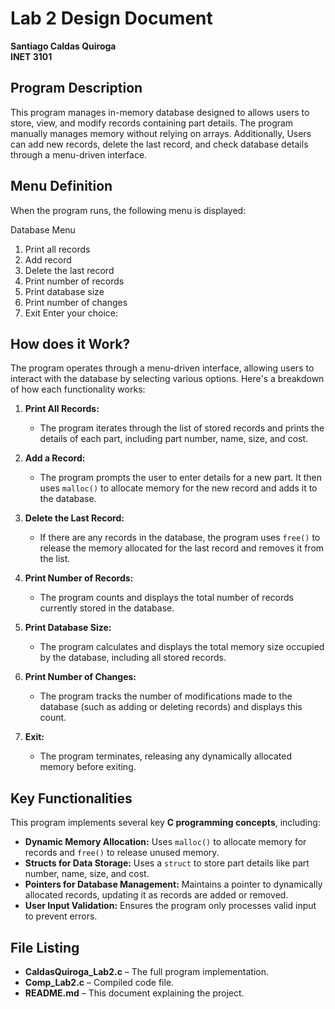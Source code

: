 # Lab 2 Design Document  
**Santiago Caldas Quiroga**  
**INET 3101**  

## Program Description  
This program manages in-memory database designed to allows users to store, view, and modify records containing part details. The program manually manages memory without relying on arrays. Additionally, Users can add new records, delete the last record, and check database details through a menu-driven interface.  

## Menu Definition  
When the program runs, the following menu is displayed:  

Database Menu
1. Print all records
2. Add record
3. Delete the last record
4. Print number of records
5. Print database size
6. Print number of changes
7. Exit
Enter your choice:


  
## How does it Work?

The program operates through a menu-driven interface, allowing users to interact with the database by selecting various options. Here's a breakdown of how each functionality works:

1. **Print All Records:**
   - The program iterates through the list of stored records and prints the details of each part, including part number, name, size, and cost.

2. **Add a Record:**
   - The program prompts the user to enter details for a new part. It then uses `malloc()` to allocate memory for the new record and adds it to the database.

3. **Delete the Last Record:**
   - If there are any records in the database, the program uses `free()` to release the memory allocated for the last record and removes it from the list.

4. **Print Number of Records:**
   - The program counts and displays the total number of records currently stored in the database.

5. **Print Database Size:**
   - The program calculates and displays the total memory size occupied by the database, including all stored records.

6. **Print Number of Changes:**
   - The program tracks the number of modifications made to the database (such as adding or deleting records) and displays this count.

7. **Exit:**
   - The program terminates, releasing any dynamically allocated memory before exiting.
  
     


## Key Functionalities  

This program implements several key **C programming concepts**, including:  

- **Dynamic Memory Allocation:** Uses `malloc()` to allocate memory for records and `free()` to release unused memory.  
- **Structs for Data Storage:** Uses a `struct` to store part details like part number, name, size, and cost.  
- **Pointers for Database Management:** Maintains a pointer to dynamically allocated records, updating it as records are added or removed.  
- **User Input Validation:** Ensures the program only processes valid input to prevent errors.  

## File Listing  
- **CaldasQuiroga_Lab2.c** – The full program implementation.  
- **Comp_Lab2.c** – Compiled code file.  
- **README.md** – This document explaining the project.  
